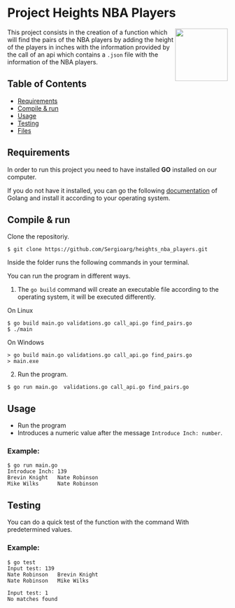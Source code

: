 # Project Heights NBA Players

<p>
	<img align="right" src="https://play-lh.googleusercontent.com/I6Jz9nEZq-8jBPn2bmjywWLXLZ7GMn2WR64x9w1xQm8H5Isd1rhaQ4NDsp3jVUhLPFI" width="120" height="120">
	This project consists in the creation of a function which will find the pairs of the NBA players by adding the height of the players in inches with the information provided by the call of an api which contains a <code>.json</code> file with the information of the NBA players.
</p>

## Table of Contents

- [Requirements](#requirements)
- [Compile & run](#compile--run)
- [Usage](#usage)
- [Testing](#testing)
- [Files](#files)

## Requirements

In order to run this project you need to have installed **GO** installed on our computer.

If you do not have it installed, you can go the following [documentation](https://golang.org/doc/install) of Golang and install it according to your operating system.

## Compile & run

Clone the repositoriy.

```
$ git clone https://github.com/Sergioarg/heights_nba_players.git
```
Inside the folder runs the following commands in your terminal.

You can run the program in different ways.

1. The `go build` command will create an executable file according to the operating system, it will be executed differently.

On Linux

```
$ go build main.go validations.go call_api.go find_pairs.go
$ ./main
```

On Windows

```
> go build main.go validations.go call_api.go find_pairs.go
> main.exe
```

2. Run the program.

```
$ go run main.go  validations.go call_api.go find_pairs.go
```

## Usage

- Run the program
- Introduces a numeric value after the message `Introduce Inch: number`.

### Example:

```
$ go run main.go
Introduce Inch: 139
Brevin Knight   Nate Robinson
Mike Wilks      Nate Robinson
```

## Testing

You can do a quick test of the function with the command With predetermined values.

### Example:

```
$ go test
Input test: 139
Nate Robinson   Brevin Knight
Nate Robinson   Mike Wilks

Input test: 1
No matches found
```
